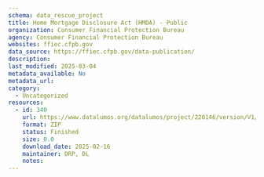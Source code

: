 ```yaml
---
schema: data_rescue_project 
title: Home Mortgage Disclosure Act (HMDA) - Public
organization: Consumer Financial Protection Bureau
agency: Consumer Financial Protection Bureau
websites: ffiec.cfpb.gov
data_source: https://ffiec.cfpb.gov/data-publication/
description: 
last_modified: 2025-03-04
metadata_available: No
metadata_url: 
category:
  - Uncategorized
resources:
  - id: 340
    url: https://www.datalumos.org/datalumos/project/220146/version/V1/view
    format: ZIP
    status: Finished
    size: 0.0
    download_date: 2025-02-16
    maintainer: DRP, DL
    notes: 
---
```

